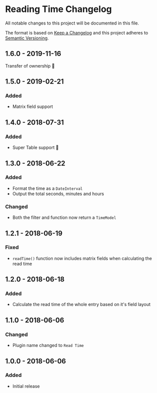 # Reading Time Changelog

All notable changes to this project will be documented in this file.

The format is based on [Keep a Changelog](http://keepachangelog.com/) and this project adheres to [Semantic Versioning](http://semver.org/).

## 1.6.0 - 2019-11-16

Transfer of ownership 👀

## 1.5.0 - 2019-02-21

### Added
- Matrix field support

## 1.4.0 - 2018-07-31

### Added
- Super Table support 🎉

## 1.3.0 - 2018-06-22

### Added
- Format the time as a `DateInterval`
- Output the total seconds, minutes and hours

### Changed
- Both the filter and function now return a `TimeModel`

## 1.2.1 - 2018-06-19

### Fixed
- `readTime()` function now includes matrix fields when calculating the read time

## 1.2.0 - 2018-06-18

### Added
- Calculate the read time of the whole entry based on it's field layout

## 1.1.0 - 2018-06-06

### Changed
- Plugin name changed to `Read Time`

## 1.0.0 - 2018-06-06

### Added
- Initial release
